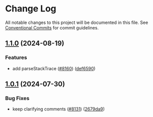 # Change Log

All notable changes to this project will be documented in this file.
See [Conventional Commits](https://conventionalcommits.org) for commit guidelines.

## [1.1.0](https://github.com/ExodusMovement/exodus-hydra/compare/@exodus/errors@1.0.1...@exodus/errors@1.1.0) (2024-08-19)

### Features

- add parseStackTrace ([#8160](https://github.com/ExodusMovement/exodus-hydra/issues/8160)) ([def6590](https://github.com/ExodusMovement/exodus-hydra/commit/def659012e87d75147d40e8c3dde0f2f7ec4f731))

## [1.0.1](https://github.com/ExodusMovement/exodus-hydra/compare/@exodus/errors@1.0.0...@exodus/errors@1.0.1) (2024-07-30)

### Bug Fixes

- keep clarifying comments ([#8131](https://github.com/ExodusMovement/exodus-hydra/issues/8131)) ([2679da9](https://github.com/ExodusMovement/exodus-hydra/commit/2679da9aeba497b9f3259c8d57e1aea9d37e8b90))
